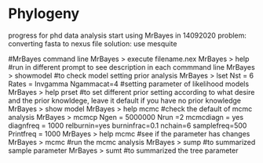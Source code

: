 # Phylogeny
 progress for phd data analysis
start using MrBayes in 14092020
problem: converting fasta to nexus file
solution: use mesquite

#MrBayes command line
MrBayes > execute filename.nex
MrBayes > help #run in different prompt to see description in each commmand line
MrBayes > showmodel #to check model setting prior analysis
MrBayes > lset Nst = 6 Rates = Invgamma Ngammacat=4 #setting parameter of likelihood models
MrBayes > help prset #to set different prior setting according to what desire and the prior knowldege, leave it default if you have no prior knowledge
MrBayes > show model
MrBayes > help mcmc #check the default of mcmc analysis
MrBayes > mcmcp Ngen = 5000000 Nrun =2 mcmcdiagn = yes diagnfreq = 1000 relburnin=yes burninfrac=0.1 nchain=6 samplefreq=500 Printfreq = 1000
MrBayes > help mcmc #see if the parameter has changes
MrBayes > mcmc #run the mcmc analysis
MrBayes > sump #to summarized sample parameter
MrBayes > sumt #to summarized the tree parameter

